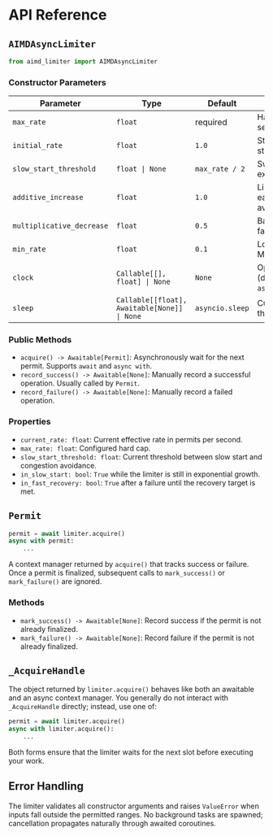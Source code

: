# API Reference

## `AIMDAsyncLimiter`

```python
from aimd_limiter import AIMDAsyncLimiter
```

### Constructor Parameters

| Parameter | Type | Default | Description |
|-----------|------|---------|-------------|
| `max_rate` | `float` | required | Hard upper bound on permits per second. Must be `> 0`. |
| `initial_rate` | `float` | `1.0` | Starting rate used during slow start. Clamped to `(0, max_rate]`. |
| `slow_start_threshold` | `float \| None` | `max_rate / 2` | Switch-over point from exponential to additive growth. |
| `additive_increase` | `float` | `1.0` | Linear increment applied after each success in congestion avoidance. |
| `multiplicative_decrease` | `float` | `0.5` | Backoff multiplier applied on failures. Must be in `(0, 1)`. |
| `min_rate` | `float` | `0.1` | Lower bound that avoids full stalls. Must be `> 0`. |
| `clock` | `Callable[[], float] \| None` | `None` | Optional monotonic time provider (defaults to `asyncio.get_running_loop().time`). |
| `sleep` | `Callable[[float], Awaitable[None]] \| None` | `asyncio.sleep` | Custom coroutine used to wait for the next permit. |

### Public Methods

- `acquire() -> Awaitable[Permit]`: Asynchronously wait for the next permit. Supports `await` and `async with`.
- `record_success() -> Awaitable[None]`: Manually record a successful operation. Usually called by `Permit`.
- `record_failure() -> Awaitable[None]`: Manually record a failed operation.

### Properties

- `current_rate: float`: Current effective rate in permits per second.
- `max_rate: float`: Configured hard cap.
- `slow_start_threshold: float`: Current threshold between slow start and congestion avoidance.
- `in_slow_start: bool`: `True` while the limiter is still in exponential growth.
- `in_fast_recovery: bool`: `True` after a failure until the recovery target is met.

## `Permit`

```python
permit = await limiter.acquire()
async with permit:
    ...
```

A context manager returned by `acquire()` that tracks success or failure. Once a permit is finalized, subsequent calls to `mark_success()` or `mark_failure()` are ignored.

### Methods

- `mark_success() -> Awaitable[None]`: Record success if the permit is not already finalized.
- `mark_failure() -> Awaitable[None]`: Record failure if the permit is not already finalized.

## `_AcquireHandle`

The object returned by `limiter.acquire()` behaves like both an awaitable and an async context manager. You generally do not interact with `_AcquireHandle` directly; instead, use one of:

```python
permit = await limiter.acquire()
async with limiter.acquire():
    ...
```

Both forms ensure that the limiter waits for the next slot before executing your work.

## Error Handling

The limiter validates all constructor arguments and raises `ValueError` when inputs fall outside the permitted ranges. No background tasks are spawned; cancellation propagates naturally through awaited coroutines.
